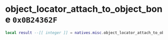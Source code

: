 # object_locator_attach_to_object_bone `0x0B24362F`

```lua
local result --[[ integer ]] = natives.misc.object_locator_attach_to_object_bone(_unk0 --[[ integer ]], _unk1 --[[ integer ]], _unk2 --[[ integer ]], _unk3 --[[ integer ]], _unk4 --[[ integer ]], _unk5 --[[ integer ]], _unk6 --[[ integer ]], _unk7 --[[ integer ]], _unk8 --[[ integer ]])
```